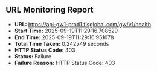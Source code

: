 ## URL Monitoring Report

- **URL:** https://api-gw1-prod1.fisglobal.com/gw/v1/health
- **Start Time:** 2025-09-19T11:29:16.708529
- **End Time:** 2025-09-19T11:29:16.951078
- **Total Time Taken:** 0.242549 seconds
- **HTTP Status Code:** 403
- **Status:** Failure
- **Failure Reason:** HTTP Status Code: 403
